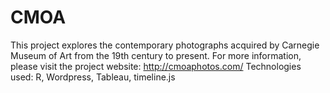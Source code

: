 # CMOA
This project explores the contemporary photographs acquired by Carnegie Museum of Art from the 19th century to present. For more information, please visit the project website: http://cmoaphotos.com/
Technologies used: R, Wordpress, Tableau, timeline.js
